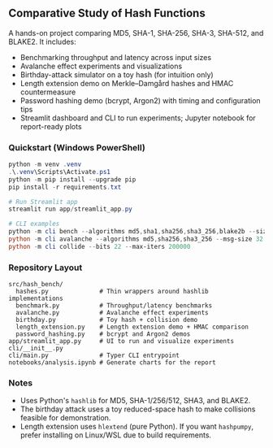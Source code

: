 ## Comparative Study of Hash Functions

A hands-on project comparing MD5, SHA-1, SHA-256, SHA-3, SHA-512, and BLAKE2. It includes:

- Benchmarking throughput and latency across input sizes
- Avalanche effect experiments and visualizations
- Birthday-attack simulator on a toy hash (for intuition only)
- Length extension demo on Merkle–Damgård hashes and HMAC countermeasure
- Password hashing demo (bcrypt, Argon2) with timing and configuration tips
- Streamlit dashboard and CLI to run experiments; Jupyter notebook for report-ready plots

### Quickstart (Windows PowerShell)

```powershell
python -m venv .venv
.\.venv\Scripts\Activate.ps1
python -m pip install --upgrade pip
pip install -r requirements.txt

# Run Streamlit app
streamlit run app/streamlit_app.py

# CLI examples
python -m cli bench --algorithms md5,sha1,sha256,sha3_256,blake2b --sizes 1,64,256,1024 --trials 5
python -m cli avalanche --algorithms md5,sha256,sha3_256 --msg-size 32 --trials 3
python -m cli collide --bits 22 --max-iters 200000
```

### Repository Layout

```
src/hash_bench/
  hashes.py              # Thin wrappers around hashlib implementations
  benchmark.py           # Throughput/latency benchmarks
  avalanche.py           # Avalanche effect experiments
  birthday.py            # Toy hash + collision demo
  length_extension.py    # Length extension demo + HMAC comparison
  password_hashing.py    # bcrypt and Argon2 demos
app/streamlit_app.py     # UI to run and visualize experiments
cli/__init__.py
cli/main.py              # Typer CLI entrypoint
notebooks/analysis.ipynb # Generate charts for the report
```

### Notes

- Uses Python's `hashlib` for MD5, SHA-1/256/512, SHA3, and BLAKE2.
- The birthday attack uses a toy reduced-space hash to make collisions feasible for demonstration.
- Length extension uses `hlextend` (pure Python). If you want `hashpumpy`, prefer installing on Linux/WSL due to build requirements.
